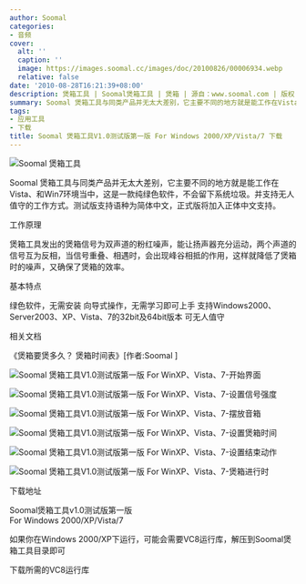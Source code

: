 ```yaml
---
author: Soomal
categories:
- 音频
cover:
  alt: ''
  caption: ''
  image: https://images.soomal.cc/images/doc/20100826/00006934.webp
  relative: false
date: '2010-08-28T16:21:39+08:00'
description: 煲箱工具 | Soomal煲箱工具 | 煲箱 | 源自：www.soomal.com | 版权：原创 |  平均/总评分：09.31/447
summary: Soomal 煲箱工具与同类产品并无太大差别，它主要不同的地方就是能工作在Vista、和Win7环境当中，这是一款纯绿色软件，不会留下系统垃圾。并支持无人值守的工作方式。测试版支持语种为简体中文，正式版将加入正体中文支持。
tags:
- 应用工具
- 下载
title: Soomal 煲箱工具V1.0测试版第一版 For Windows 2000/XP/Vista/7 下载
---
```


![Soomal 煲箱工具](https://images.soomal.cc/images/doc/20100826/00006934.webp)



Soomal 煲箱工具与同类产品并无太大差别，它主要不同的地方就是能工作在Vista、和Win7环境当中，这是一款纯绿色软件，不会留下系统垃圾。并支持无人值守的工作方式。测试版支持语种为简体中文，正式版将加入正体中文支持。



工作原理



煲箱工具发出的煲箱信号为双声道的粉红噪声，能让扬声器充分运动，两个声道的信号互为反相，当信号重叠、相遇时，会出现峰谷相抵的作用，这样就降低了煲箱时的噪声，又确保了煲箱的效率。



基本特点



绿色软件，无需安装
向导式操作，无需学习即可上手
支持Windows2000、Server2003、XP、Vista、7的32bit及64bit版本
可无人值守



相关文档



《煲箱要煲多久？ 煲箱时间表》[作者:Soomal ]



![Soomal 煲箱工具V1.0测试版第一版 For WinXP、Vista、7-开始界面](https://images.soomal.cc/images/doc/20100819/00006795.webp)



![Soomal 煲箱工具V1.0测试版第一版 For WinXP、Vista、7-设置信号强度](https://images.soomal.cc/images/doc/20100819/00006796.webp)



![Soomal 煲箱工具V1.0测试版第一版 For WinXP、Vista、7-摆放音箱](https://images.soomal.cc/images/doc/20100828/00006967.webp)



![Soomal 煲箱工具V1.0测试版第一版 For WinXP、Vista、7-设置煲箱时间](https://images.soomal.cc/images/doc/20100828/00006968.webp)



![Soomal 煲箱工具V1.0测试版第一版 For WinXP、Vista、7-设置结束动作](https://images.soomal.cc/images/doc/20100828/00006969.webp)



![Soomal 煲箱工具V1.0测试版第一版 For WinXP、Vista、7-煲箱进行时](https://images.soomal.cc/images/doc/20100828/00006970.webp)



下载地址



Soomal煲箱工具v1.0测试版第一版   
For Windows 2000/XP/Vista/7



如果你在Windows 2000/XP下运行，可能会需要VC8运行库，解压到Soomal煲箱工具目录即可



下载所需的VC8运行库